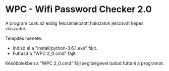 # WPC - Wifi Password Checker 2.0

A program csak az eddig felcsatlakozott hálozatok jelszavát képes visszadni. 

Telepítés menete: 
 - Indísd el a "install/python-3.6.1.exe" fájlt. 
 - Futtasd a "WPC 2_0.cmd" fájlt. 
 
Későbbiekben a "WPC 2_0.cmd" fájl segítségével tudod futtani a programot. 
